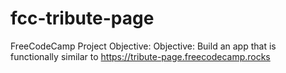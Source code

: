 # fcc-tribute-page
FreeCodeCamp Project Objective: Objective: Build an app that is functionally similar to https://tribute-page.freecodecamp.rocks
